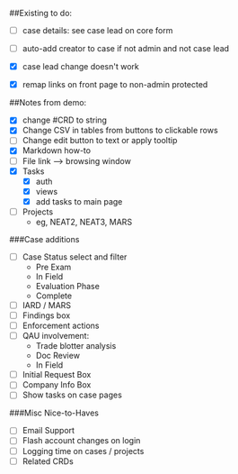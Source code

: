 ##Existing to do:

- [ ] case details: see case lead on core form
- [ ] auto-add creator to case if not admin and not case lead
- [X] case lead change doesn't work
- [X] remap links on front page to non-admin protected


##Notes from demo:

- [X] change #CRD to string
- [X] Change CSV in tables from buttons to clickable rows
- [ ] Change edit button to text or apply tooltip
- [X] Markdown how-to
- [ ] File link --> browsing window
- [X] Tasks
  - [X] auth
  - [X] views
  - [X] add tasks to main page
- [ ] Projects
  - eg, NEAT2, NEAT3, MARS

###Case additions
- [ ] Case Status select and filter
  - Pre Exam
  - In Field
  - Evaluation Phase
  - Complete
- [ ] IARD / MARS
- [ ] Findings box
- [ ] Enforcement actions
- [ ] QAU involvement:
  - Trade blotter analysis
  - Doc Review
  - In Field
- [ ] Initial Request Box
- [ ] Company Info Box
- [ ] Show tasks on case pages

###Misc Nice-to-Haves
- [ ] Email Support
- [ ] Flash account changes on login
- [ ] Logging time on cases / projects
- [ ] Related CRDs
